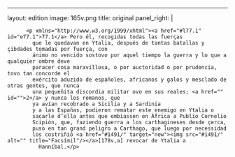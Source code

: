 <?xml version="1.0" encoding="UTF-8"?>
---
layout: edition
image: 165v.png 
title: original 
panel_right: |  
            
          <p xmlns="http://www.w3.org/1999/xhtml"><a href="#l77.1" id="e77.1">77.1</a> Pero él, recogidas todas las fuerças
            que le quedavan en Ytalia, después de tantas batallas y çibdades tomadas por fuerça, con
            ánimo no vencido sostovo por aquel tiempo la guerra y lo que a qualquier ombre deve
            paracer cosa maravillosa, o por auctoridad o por prudencia, tovo tan concorde el
            exército aduzido de españoles, africanos y galos y mesclado de otras gentes, que nunca
            una pequeñita discordia militar ovo en sus reales; <a href="" id="">2</a> y nunca los romanos, que
            ya avían recobrado a Sicilia y a Sardinia
            y a las Españas, podieron rematar este enemigo en Ytalia o
            sacarle d’ella antes que embiassen en África a Publio Cornelio
            Scipión, que, faziendo guerra a los carthagineses desde çerca,
            puso en tan grand peligro a Carthago, que luego por necessidad
            los costriñió <a href="#1491/" target="new"><img src="#1491/" alt="" title="Facsímil"/></a>[178v,a] revocar de Ytalia a
              Hanníbal.</p>
        